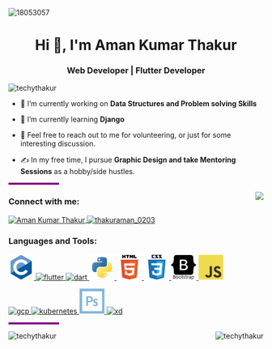 ![18053057](https://user-images.githubusercontent.com/65844095/125189537-3473c800-e256-11eb-86a8-5d32ad4fc01d.jpg)


<h1 align="center">Hi 👋, I'm Aman Kumar Thakur</h1>
<h3 align="center">Web Developer | Flutter Developer</h3>

<p align="left"> <img src="https://komarev.com/ghpvc/?username=techythakur&label=Profile%20views&color=0e75b6&style=flat" alt="techythakur" /> </p>

- 🔭 I’m currently working on **Data Structures and Problem solving Skills**

- 🌱 I’m currently learning **Django**

- 💬 Feel free to reach out to me for volunteering, or just for some interesting discussion.

- ✍️  In my free time, I pursue **Graphic Design and take Mentoring Sessions** as a hobby/side hustles.



<hr style="height:4px; width: 100px;color:purple; background-color:purple">
<img align="right" src="https://user-images.githubusercontent.com/65844095/125189586-6c7b0b00-e256-11eb-8ad3-8cf1e30a274a.jpg"/>

<h3 align="left">Connect with me:</h3>
<p align="left">
  <a href="https://www.linkedin.com/in/aman-kumar-thakur-3811b71aa/" target="blank">
    <img align="center" src="https://raw.githubusercontent.com/rahuldkjain/github-profile-readme-generator/master/src/images/icons/Social/linked-in-alt.svg" alt="Aman Kumar Thakur" height="30" width="40" />
  </a>
  <a href="https://instagram.com/thakuraman_0203" target="blank"><img align="center" src="https://raw.githubusercontent.com/rahuldkjain/github-profile-readme-generator/master/src/images/icons/Social/instagram.svg" alt="thakuraman_0203" height="30" width="40" />
  </a>
</p>


<h3 align="left">Languages and Tools:</h3>
<p align="left"> 
  <a href="https://www.cprogramming.com/" target="_blank"> <img src="https://raw.githubusercontent.com/devicons/devicon/master/icons/c/c-original.svg" alt="c" width="50" height="50"/> 
  </a> 
  <a href="https://flutter.dev" target="_blank"> <img src="https://www.vectorlogo.zone/logos/flutterio/flutterio-icon.svg" alt="flutter" width="50" height="50"/> 
  </a> 
  <a href="https://dart.dev" target="_blank"> <img src="https://www.vectorlogo.zone/logos/dartlang/dartlang-icon.svg" alt="dart" width="50" height="50"/> 
  </a>
  <a href="https://www.python.org" target="_blank"> <img src="https://raw.githubusercontent.com/devicons/devicon/master/icons/python/python-original.svg" alt="python" width="50" height="50"/> 
  </a>
  
  <a href="https://www.w3.org/html/" target="_blank"> 
    <img src="https://raw.githubusercontent.com/devicons/devicon/master/icons/html5/html5-original-wordmark.svg" alt="html5" width="50" height="50"/> 
  </a> 
  <a href="https://www.w3schools.com/css/" target="_blank"> 
    <img src="https://raw.githubusercontent.com/devicons/devicon/master/icons/css3/css3-original-wordmark.svg" alt="css3" width="50" height="50"/> 
  </a>  
  <a href="https://getbootstrap.com" target="_blank"> 
    <img src="https://raw.githubusercontent.com/devicons/devicon/master/icons/bootstrap/bootstrap-plain-wordmark.svg" alt="bootstrap" width="50" height="50"/>
  </a> 
  <a href="https://developer.mozilla.org/en-US/docs/Web/JavaScript" target="_blank"> 
    <img src="https://raw.githubusercontent.com/devicons/devicon/master/icons/javascript/javascript-original.svg" alt="javascript" width="50" height="50"/> 
  </a> 
  
  <a href="https://cloud.google.com" target="_blank"> <img src="https://www.vectorlogo.zone/logos/google_cloud/google_cloud-icon.svg" alt="gcp" width="50" height="50"/> 
  </a> 
  <a href="https://kubernetes.io" target="_blank"> <img src="https://www.vectorlogo.zone/logos/kubernetes/kubernetes-icon.svg" alt="kubernetes" width="50" height="50"/> 
  </a> 
  <a href="https://www.photoshop.com/en" target="_blank"> <img src="https://raw.githubusercontent.com/devicons/devicon/master/icons/photoshop/photoshop-line.svg" alt="photoshop" width="50" height="50"/> 
  </a> 
  <a href="https://www.adobe.com/products/xd.html" target="_blank"> <img src="https://cdn.worldvectorlogo.com/logos/adobe-xd.svg" alt="xd" width="50" height="50"/> 
  </a> 
</p>

<hr style="height:4px; width: 100px;color:purple; background-color:purple">


<img align="left" src="https://github-readme-stats.vercel.app/api?username=techythakur&theme=midnight-purple&show_icons=true&locale=en" alt="techythakur" />
  &nbsp;
<img align="right" src="https://github-readme-stats.vercel.app/api/top-langs?username=techythakur&theme=midnight-purple&show_icons=true&locale=en&layout=compact" alt="techythakur" />
